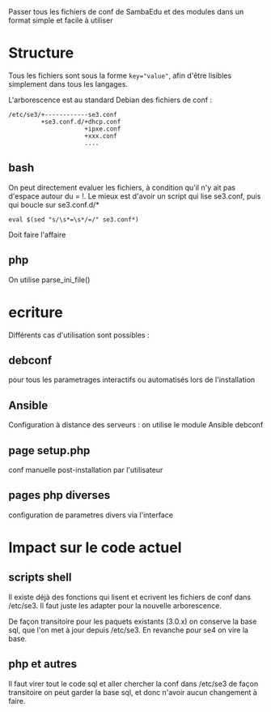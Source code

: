 Passer tous les fichiers de conf de SambaEdu et des modules dans un format simple et facile à utiliser

# Structure

Tous les fichiers sont sous la forme `key="value"`, afin d'être lisibles simplement dans tous les langages.

L'arborescence est au standard Debian des fichiers de conf :
```
/etc/se3/+------------se3.conf
         +se3.conf.d/+dhcp.conf
                     +ipxe.conf
                     +xxx.conf
                     ....
```
## bash
On peut directement evaluer les fichiers, à condition qu'il n'y ait pas d'espace autour du = !. Le mieux est d'avoir un script qui lise se3.conf, puis qui boucle sur se3.conf.d/*

```
eval $(sed "s/\s*=\s*/=/" se3.conf*)
```
Doit faire l'affaire

## php
On utilise parse_ini_file()

# ecriture

Différents cas d'utilisation sont possibles : 

## debconf
pour tous les parametrages interactifs ou automatisés lors de l'installation
## Ansible
Configuration à distance des serveurs : on utilise le module Ansible debconf
## page setup.php
conf manuelle  post-installation par l'utilisateur
## pages php diverses
configuration de parametres divers via l'interface


# Impact sur le code actuel 

## scripts shell

Il existe déjà des fonctions qui lisent et ecrivent les fichiers de conf dans /etc/se3. Il faut juste les adapter pour la nouvelle arborescence. 

De façon transitoire pour les paquets existants (3.0.x) on conserve la base sql, que l'on met à jour depuis /etc/se3. En revanche pour se4 on vire la base. 

## php et autres 

Il faut virer tout le code sql et aller chercher la conf dans /etc/se3
de façon transitoire on peut garder la base sql, et donc n'avoir aucun changement à faire.






                     

